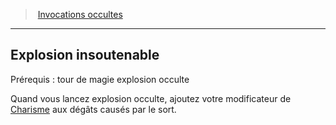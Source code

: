﻿> [Invocations occultes](hd_warlock_occultsummons.md)

---

## Explosion insoutenable

Prérequis : tour de magie explosion occulte

Quand vous lancez explosion occulte, ajoutez votre modificateur de [Charisme](hd_abilities_charisma.md) aux dégâts causés par le sort.


